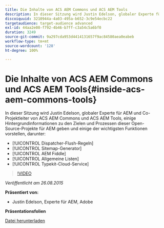 ```yaml
---
title: Die Inhalte von ACS AEM Commons und ACS AEM Tools
description: In dieser Sitzung wird Justin Edelson, globaler Experte für AEM und Co-Projektleiter von ACS AEM Commons und ACS AEM Tools, einige Hintergrundinformationen zu den Zielen und Prozessen dieser Open-Source-Projekte für AEM geben und einige der wichtigsten Funktionen vorstellen.
discoiquuid: 3210944a-4a03-495a-b652-3c9e54ecbc22
targetaudience: target-audience advanced
exl-id: 44aa2e08-f792-4b46-b7ff-c3a54c5a6bf0
duration: 3249
source-git-commit: 9a297cda953d4414131657f9ac84580aea0eabeb
workflow-type: tm+mt
source-wordcount: '128'
ht-degree: 100%

---
```


# Die Inhalte von ACS AEM Commons und ACS AEM Tools{#inside-acs-aem-commons-tools}

In dieser Sitzung wird Justin Edelson, globaler Experte für AEM und Co-Projektleiter von ACS AEM Commons und ACS AEM Tools, einige Hintergrundinformationen zu den Zielen und Prozessen dieser Open-Source-Projekte für AEM geben und einige der wichtigsten Funktionen vorstellen, darunter:

* [!UICONTROL Dispatcher-Flush-Regeln]
* [!UICONTROL Sitemap-Generator]
* [!UICONTROL AEM Fiddle]
* [!UICONTROL Allgemeine Listen]
* [!UICONTROL Typekit-Cloud-Service]

>[!VIDEO](https://video.tv.adobe.com/v/19374/?quality=9)

*Veröffentlicht am 26.08.2015*

**Präsentiert von:**

* Justin Edelson, Experte für AEM, Adobe

**Präsentationsfolien**

[Datei herunterladen](assets/08262015-commons-and-tools.pptx)
<!--
[Get back to the Overview](https://helpx.adobe.com/experience-manager/kt/eseminars/gems/aem-index.html)
-->
